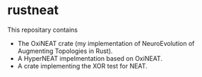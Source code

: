 # rustneat

This repositary contains
 - The OxiNEAT crate (my implementation of NeuroEvolution of Augmenting Topologies in Rust).
 - A HyperNEAT impelmentation based on OxiNEAT.
 - A crate implementing the XOR test for NEAT.

